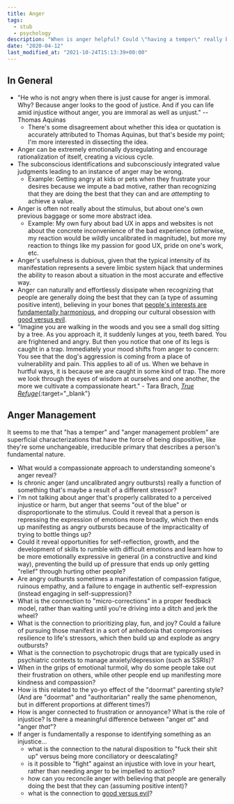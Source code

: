 ```yaml
---
title: Anger
tags:
  - stub
  - psychology
description: "When is anger helpful? Could \"having a temper\" really be a symptom of emotional repression?"
date: "2020-04-12"
last_modified_at: "2021-10-24T15:13:39+00:00"
---
```


## In General

* "He who is not angry when there is just cause for anger is immoral. Why? Because anger looks to the good of justice. And if you can life amid injustice without anger, you are immoral as well as unjust." -- Thomas Aquinas
  * There's some disagreement about whether this idea or quotation is accurately attributed to Thomas Aquinas, but that's beside my point; I'm more interested in dissecting the idea.
* Anger can be extremely emotionally dysregulating and encourage rationalization of itself, creating a vicious cycle.
* The subconscious identifications and subconsciously integrated value judgments leading to an instance of anger may be wrong.
  * Example: Getting angry at kids or pets when they frustrate your desires because we impute a bad motive, rather than recognizing that they are doing the best that they can and are _attempting_ to achieve a value.
* Anger is often not really about the stimulus, but about one's own previous baggage or some more abstract idea.
  * Example: My own fury about bad UX in apps and websites is not about the concrete inconvenience of the bad experience (otherwise, my reaction would be wildly uncalibrated in magnitude), but more my reaction to things like my passion for good UX, pride on one's work, etc.
* Anger's usefulness is dubious, given that the typical intensity of its manifestation represents a severe limbic system hijack that undermines the ability to reason about a situation in the most accurate and effective way.
* Anger can naturally and effortlessly dissipate when recognizing that people are generally doing the best that they can (a type of assuming positive intent), believing in your bones that [people's interests are fundamentally harmonious](/harmony-of-interests/), and dropping our cultural obsession with [good versus evil](/good-versus-evil/).
* "Imagine you are walking in the woods and you see a small dog sitting by a tree. As you approach it, it suddenly lunges at you, teeth bared. You are frightened and angry. But then you notice that one of its legs is caught in a trap. Immediately your mood shifts from anger to concern: You see that the dog's aggression is coming from a place of vulnerability and pain. This applies to all of us. When we behave in hurtful ways, it is because we are caught in some kind of trap. The more we look through the eyes of wisdom at ourselves and one another, the more we cultivate a compassionate heart." - Tara Brach, [_True Refuge_](https://www.goodreads.com/book/show/40651734-true-refuge){:target="&lowbar;blank"}

## Anger Management

It seems to me that "has a temper" and "anger management problem" are superficial characterizations that have the force of being dispositive, like they're some unchangeable, irreducible primary that describes a person's fundamental nature.

* What would a compassionate approach to understanding someone's anger reveal?
* Is chronic anger (and uncalibrated angry outbursts) really a function of something that's maybe a result of a different stressor?
* I'm not talking about anger that's properly calibrated to a perceived injustice or harm, but anger that seems "out of the blue" or disproportionate to the stimulus. Could it reveal that a person is repressing the expression of emotions more broadly, which then ends up manifesting as angry outbursts because of the impracticality of trying to bottle things up?
* Could it reveal opportunities for self-reflection, growth, and the development of skills to rumble with difficult emotions and learn how to be more emotionally expressive in general (in a constructive and kind way), preventing the build up of pressure that ends up only getting "relief" through hurting other people?
* Are angry outbursts sometimes a manifestation of compassion fatigue, ruinous empathy, and a failure to engage in authentic self-expression (instead engaging in self-suppression)?
* What is the connection to "micro-corrections" in a proper feedback model, rather than waiting until you're driving into a ditch and jerk the wheel?
* What is the connection to prioritizing play, fun, and joy? Could a failure of pursuing those manifest in a sort of anhedonia that compromises resilience to life's stressors, which then build up and explode as angry outbursts?
* What is the connection to psychotropic drugs that are typically used in psychiatric contexts to manage anxiety/depression (such as SSRIs)?
* When in the grips of emotional turmoil, why do some people take out their frustration on others, while other people end up manifesting more kindness and compassion?
* How is this related to the yo-yo effect of the "doormat" parenting style? (And are "doormat" and "authoritarian" really the same phenomenon, but in different proportions at different times?)
* How is anger connected to frustration or annoyance? What is the role of injustice? Is there a meaningful difference between "anger _at_" and "anger _that_"?
* If anger is fundamentally a response to identifying something as an injustice...
  * what is the connection to the natural disposition to "fuck their shit up" versus being more conciliatory or deescalating?
  * is it possible to "fight" against an injustice with love in your heart, rather than needing anger to be impelled to action?
  * how can you reconcile anger with believing that people are generally doing the best that they can (assuming positive intent)?
  * what is the connection to [good versus evil](/good-versus-evil/)?
